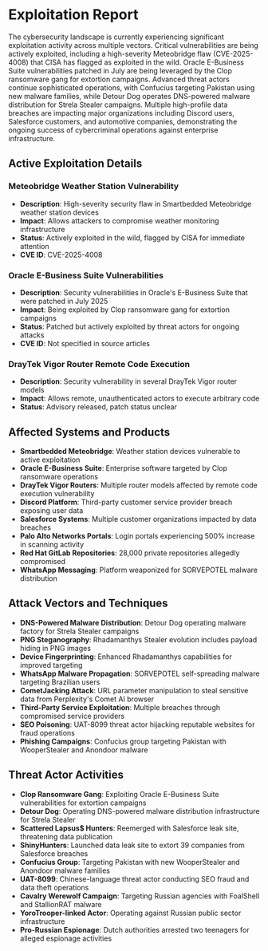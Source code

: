 # Exploitation Report

The cybersecurity landscape is currently experiencing significant exploitation activity across multiple vectors. Critical vulnerabilities are being actively exploited, including a high-severity Meteobridge flaw (CVE-2025-4008) that CISA has flagged as exploited in the wild. Oracle E-Business Suite vulnerabilities patched in July are being leveraged by the Clop ransomware gang for extortion campaigns. Advanced threat actors continue sophisticated operations, with Confucius targeting Pakistan using new malware families, while Detour Dog operates DNS-powered malware distribution for Strela Stealer campaigns. Multiple high-profile data breaches are impacting major organizations including Discord users, Salesforce customers, and automotive companies, demonstrating the ongoing success of cybercriminal operations against enterprise infrastructure.

## Active Exploitation Details

### Meteobridge Weather Station Vulnerability
- **Description**: High-severity security flaw in Smartbedded Meteobridge weather station devices
- **Impact**: Allows attackers to compromise weather monitoring infrastructure
- **Status**: Actively exploited in the wild, flagged by CISA for immediate attention
- **CVE ID**: CVE-2025-4008

### Oracle E-Business Suite Vulnerabilities
- **Description**: Security vulnerabilities in Oracle's E-Business Suite that were patched in July 2025
- **Impact**: Being exploited by Clop ransomware gang for extortion campaigns
- **Status**: Patched but actively exploited by threat actors for ongoing attacks
- **CVE ID**: Not specified in source articles

### DrayTek Vigor Router Remote Code Execution
- **Description**: Security vulnerability in several DrayTek Vigor router models
- **Impact**: Allows remote, unauthenticated actors to execute arbitrary code
- **Status**: Advisory released, patch status unclear

## Affected Systems and Products

- **Smartbedded Meteobridge**: Weather station devices vulnerable to active exploitation
- **Oracle E-Business Suite**: Enterprise software targeted by Clop ransomware operations
- **DrayTek Vigor Routers**: Multiple router models affected by remote code execution vulnerability
- **Discord Platform**: Third-party customer service provider breach exposing user data
- **Salesforce Systems**: Multiple customer organizations impacted by data breaches
- **Palo Alto Networks Portals**: Login portals experiencing 500% increase in scanning activity
- **Red Hat GitLab Repositories**: 28,000 private repositories allegedly compromised
- **WhatsApp Messaging**: Platform weaponized for SORVEPOTEL malware distribution

## Attack Vectors and Techniques

- **DNS-Powered Malware Distribution**: Detour Dog operating malware factory for Strela Stealer campaigns
- **PNG Steganography**: Rhadamanthys Stealer evolution includes payload hiding in PNG images
- **Device Fingerprinting**: Enhanced Rhadamanthys capabilities for improved targeting
- **WhatsApp Malware Propagation**: SORVEPOTEL self-spreading malware targeting Brazilian users
- **CometJacking Attack**: URL parameter manipulation to steal sensitive data from Perplexity's Comet AI browser
- **Third-Party Service Exploitation**: Multiple breaches through compromised service providers
- **SEO Poisoning**: UAT-8099 threat actor hijacking reputable websites for fraud operations
- **Phishing Campaigns**: Confucius group targeting Pakistan with WooperStealer and Anondoor malware

## Threat Actor Activities

- **Clop Ransomware Gang**: Exploiting Oracle E-Business Suite vulnerabilities for extortion campaigns
- **Detour Dog**: Operating DNS-powered malware distribution infrastructure for Strela Stealer
- **Scattered Lapsus$ Hunters**: Reemerged with Salesforce leak site, threatening data publication
- **ShinyHunters**: Launched data leak site to extort 39 companies from Salesforce breaches
- **Confucius Group**: Targeting Pakistan with new WooperStealer and Anondoor malware families
- **UAT-8099**: Chinese-language threat actor conducting SEO fraud and data theft operations
- **Cavalry Werewolf Campaign**: Targeting Russian agencies with FoalShell and StallionRAT malware
- **YoroTrooper-linked Actor**: Operating against Russian public sector infrastructure
- **Pro-Russian Espionage**: Dutch authorities arrested two teenagers for alleged espionage activities